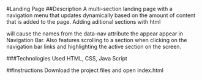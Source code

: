 #Landing Page
##Description
A multi-section landing page with a navigation menu that updates dynamically based on the amount of content that is added to the page. Adding aditional sections with html <section id="section_id" data-nav="Section Name"> will cause the names from the data-nav attribute the appear appear in Navigation Bar. Also features scrolling to a section when clicking on the navigation bar links and highlighting the active section on the screen.

###Technologies Used
HTML, CSS, Java Script

##Instructions
Download the project files and open index.html
